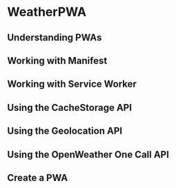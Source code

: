 # WeatherPWA
## Understanding PWAs
## Working with Manifest
## Working with Service Worker
## Using the CacheStorage API
## Using the Geolocation API
## Using the OpenWeather One Call API
## Create a PWA
